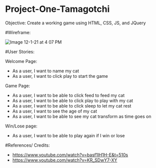 # Project-One-Tamagotchi


Objective: Create a working game using HTML, CSS, JS, and JQuery

#Wireframe:

![Image 12-1-21 at 4 07 PM](https://user-images.githubusercontent.com/47613870/144337598-038c62a0-6761-4073-9146-71af9b7c2c38.jpg)


#User Stories:

Welcome Page:
- As a user, I want to name my cat
- As a user, I want to click play to start the game

Game Page:
- As a user, I want to be able to click feed to feed my cat
- As a user, I want to be able to click play to play with my cat
- As a user, I want to be able to click sleep to let my cat rest
- As a user, I want to see the age of my cat
- As a user, I want to be able to see my cat transform as time goes on

Win/Lose page:
- As a user, I want to be able to play again if I win or lose



#References/ Credits:
- https://www.youtube.com/watch?v=basf1lH1H-E&t=510s
- https://www.youtube.com/watch?v=KR_SDwY7-XY



